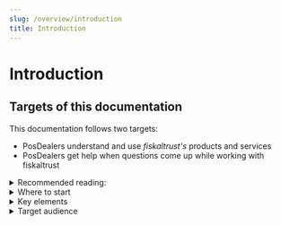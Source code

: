 ```yaml
---
slug: /overview/introduction
title: Introduction
---
```

# Introduction

## Targets of this documentation

This documentation follows two targets:

* PosDealers understand and use _fiskaltrust's_ products and services
* PosDealers get help when questions come up while working with fiskaltrust

<details>
  <summary> Recommended reading:</summary>  

|        target audience     | Overview | Get started | Buy / Resell | Technical Operations | Information Sources |
| ----------- | :-----: |:-----:|:-----:|:-----:|:-----:|
| **support staff**    |![recommended](images/valid.png "recommended")|![recommended](images/valid.png "recommended")|![recommended](images/valid.png "recommended")|![recommended](images/valid.png "recommended")|![recommended](images/valid.png "recommended")|
| **pre-test or on-site rollout** |<sup>**1**</sup>|![invalid](images/valid.png "no")|   ---   |![recommended](images/valid.png "recommended")|![recommended](images/valid.png "recommended")|
| **legal issues**     |![recommended](images/valid.png "recommended")|   ---   |<sup>**2**</sup>|   ---   |   ---   |
| **purchase and sales**    |<sup>**3**</sup>|   ---   |![recommended](images/valid.png "recommended")|   ---   |   ---   |

At least: | 
:---------|
**1** = `Architecture`, `Portal Management` |
**2** = `Framework Agreement` | 
**3** = `Business model` and `legal/data protection` |
  
</details>

<details>

  <summary> Where to start</summary>    

|  MyFirst Cashbox     |Planning Rollout      |Buy / Resell      |Pilot Installation     |Preparation Rollout      |
|:------------:|:------------:|:------------:|:------------:|:------------:|
|[Architecture](../overview/architecture.md )|[My First Cashbox](../getting-started/my-first-cashbox.md)|[Services](../overview/services.md)|[Overview Middleware](../technical-operations/middleware/overview.md)|**MyFirst Cashbox**|
|[fiskaltrust.Portal](../overview/management-portal.md)|[Scenarios](../technical-operations/scenarios.md)|[Business model](../overview/business-model.md)|[Onboarding](../getting-started/operator-onboarding/invitation-process.md)<sup>**1**</sup>|[Onboarding](../getting-started/operator-onboarding/invitation-process.md)|
|[Sandbox](../getting-started/sandbox.md)|**2**|[Legal / Data protection](../overview/legal-data-protection/fair-use-policy.md)|**3**|**Planning Rollout**|
|[Registration](../getting-started/registration.md)|[Framework Agreement](../buy-resell/framework-agreement.md)|[Products](../buy-resell/products.md)|[Products](../buy-resell/products.md)|**Buy / Resell**|
|[Roles](../getting-started/company-roles.md)|----------|[Framework Agreement](../buy-resell/framework-agreement.md)|[Rollout Plans](../buy-resell/rollout-plans.md)|**Pilot Installation**|
|[My First Cashbox](../getting-started/my-first-cashbox.md)|----------|[Shop](../buy-resell/shop.md)|[Shop](../buy-resell/shop.md)|[Templating](../technical-operations/rollout-automation/templates.md)|
|----------|----------|**4**|**5**|**6**|
|----------|----------|----------|[Network Troubleshooting](../technical-operations/troubleshooting/network-troubleshooting.md)|----------|

Legend | 
:---------|
**1** = at least _Invitation of a single PosOperator_ |
**2** = Analysis of customer data (Number / Estimation of products required / Contact person for trial runs / contrast of scenarios with conditions on site) |
**3** = Analysis of conditions on site | 
**4** = consultation Rollout Planer, Negotiation |
**5** = decision: Rollout Plans or Shop | 
**6** = decision: Rollout Plans, Templating or Shop|

 </details>


<details>
  <summary>Key elements</summary>  


| elements | description                                                                                                                |
|:----------------------|-------------------------------------------------------------------------------------------------------------------------------------|
|explanation |The introduction of each section consists of some general or background information    |
|work steps |Where to do what is explained with the help of screenshots. There you will find necessary buttons numbered with stamps(![Number 1](../images/numbers/1.png), ![Number 2](../images/numbers/2.png), ![Number 3](../images/numbers/3.png)). You will find these numbers again in the explanations of the work steps.   |
|videos |We show longer sequences of work steps as a short silent movie, where you control the playback speed and display size yourself. Here, the work steps are subsequently described in the sequence as in the video   |
|country specific details | In this documentation you will find the general work steps explained. Country-specific details can then be found in the sections marked with the country name. Note that these are maintained during your current session after a country is selected. |
</details>


<details>
  <summary> Target audience</summary>  


* Owners, employees and Shareholders of PosDealers
* Sales- or Account-Managers (purchase and sales)
* Technicians (pre-test, on-site rollout, maintenance)
* Support staff (troubleshooting)
* Lawyers (legal issues, data protection)

</details>
